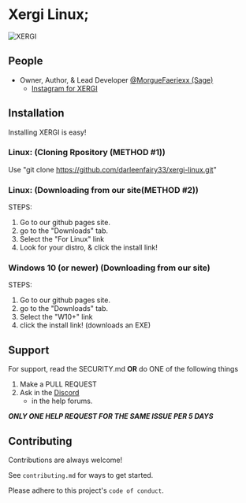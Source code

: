 
# Xergi Linux;

![XERGI](https://i.ibb.co/d6s3yQT/XERGI-LOGO-TRANSPARENT.png)


## People

- Owner, Author, & Lead Developer [@MorgueFaeriexx (Sage)](https://www.github.com/darleenfairy33)
    - [Instagram for XERGI](https://www.instagram.com/xergi.linux)


## Installation

Installing XERGI is easy!

### Linux: (Cloning Rpository (METHOD #1))

Use "git clone https://github.com/darleenfairy33/xergi-linux.git"

### Linux: (Downloading from our site(METHOD #2))
STEPS:
1. Go to our github pages site.
2. go to the "Downloads" tab.
3. Select the "For Linux" link
4. Look for your distro, & click the install link!

### Windows 10 (or newer) (Downloading from our site)
STEPS:
1. Go to our github pages site.
2. go to the "Downloads" tab.
3. Select the "W10+" link
4. click the install link! (downloads an EXE)
## Support

For support, read the SECURITY.md **OR** do ONE of the following things


1. Make a PULL REQUEST
2. Ask in the [Discord](https://www.discord.gg/hSgdP5R5nU)
    - in the help forums.
    
***ONLY ONE HELP REQUEST FOR THE SAME ISSUE PER 5 DAYS***
## Contributing

Contributions are always welcome!

See `contributing.md` for ways to get started.

Please adhere to this project's `code of conduct`.
